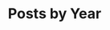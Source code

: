 ---
title: "Posts by Year"
permalink: /year-archive/
layout: posts
author_profile: true
header:
    image: /assets/images/IMG_8719.jpg
    image_description: "Site header image - image of HK looking west from HK Island"
---